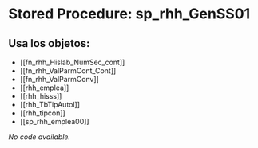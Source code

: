 # Stored Procedure: sp_rhh_GenSS01

## Usa los objetos:
- [[fn_rhh_Hislab_NumSec_cont]]
- [[fn_rhh_ValParmCont_Cont]]
- [[fn_rhh_ValParmConv]]
- [[rhh_emplea]]
- [[rhh_hisss]]
- [[rhh_TbTipAutol]]
- [[rhh_tipcon]]
- [[sp_rhh_emplea00]]

*No code available.*
